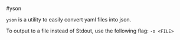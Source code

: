 #yson

`yson` is a utility to easily convert yaml files into json.

To output to a file instead of Stdout, use the following flag: `-o <FILE>`